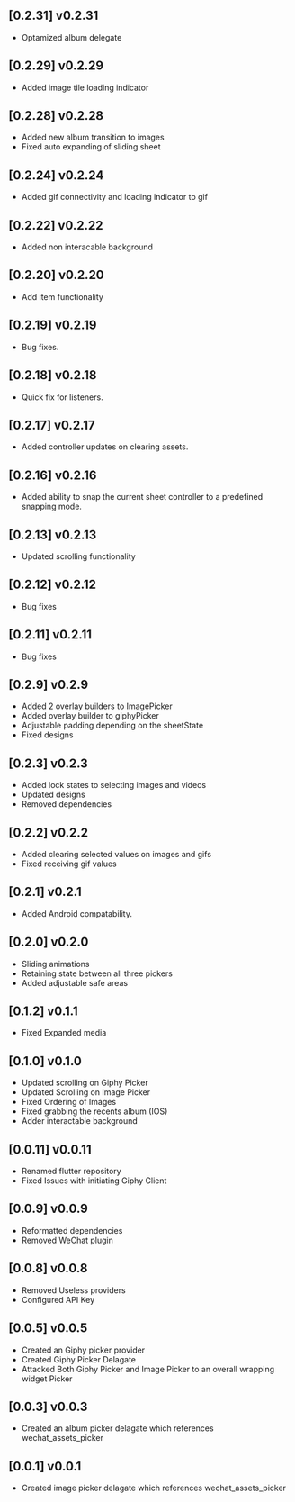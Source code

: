## [0.2.31] v0.2.31

* Optamized album delegate

## [0.2.29] v0.2.29

* Added image tile loading indicator

## [0.2.28] v0.2.28

* Added new album transition to images
* Fixed auto expanding of sliding sheet

## [0.2.24] v0.2.24

* Added gif connectivity and loading indicator to gif

## [0.2.22] v0.2.22

* Added non interacable background

## [0.2.20] v0.2.20

* Add item functionality

## [0.2.19] v0.2.19

* Bug fixes.

## [0.2.18] v0.2.18

* Quick fix for listeners.

## [0.2.17] v0.2.17

* Added controller updates on clearing assets.

## [0.2.16] v0.2.16

* Added ability to snap the current sheet controller to a predefined snapping mode.

## [0.2.13] v0.2.13

* Updated scrolling functionality

## [0.2.12] v0.2.12

* Bug fixes

## [0.2.11] v0.2.11

* Bug fixes

## [0.2.9] v0.2.9

* Added 2 overlay builders to ImagePicker
* Added overlay builder to giphyPicker
* Adjustable padding depending on the sheetState
* Fixed designs

## [0.2.3] v0.2.3

* Added lock states to selecting images and videos
* Updated designs
* Removed dependencies

## [0.2.2] v0.2.2

* Added clearing selected values on images and gifs
* Fixed receiving gif values

## [0.2.1] v0.2.1

* Added Android compatability.

## [0.2.0] v0.2.0

* Sliding animations
* Retaining state between all three pickers
* Added adjustable safe areas

## [0.1.2] v0.1.1

* Fixed Expanded media

## [0.1.0] v0.1.0

* Updated scrolling on Giphy Picker
* Updated Scrolling on Image Picker
* Fixed Ordering of Images
* Fixed grabbing the recents album (IOS)
* Adder interactable background

## [0.0.11] v0.0.11

* Renamed flutter repository
* Fixed Issues with initiating Giphy Client

## [0.0.9] v0.0.9

* Reformatted dependencies
* Removed WeChat plugin

## [0.0.8] v0.0.8

* Removed Useless providers
* Configured API Key

## [0.0.5] v0.0.5

* Created an Giphy picker provider
* Created Giphy Picker Delagate
* Attacked Both Giphy Picker and Image Picker to an overall wrapping widget Picker

## [0.0.3] v0.0.3

* Created an album picker delagate which references wechat_assets_picker

## [0.0.1] v0.0.1

* Created image picker delagate which references wechat_assets_picker